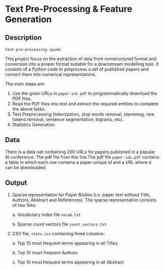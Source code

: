 # Text Pre-Processing & Feature Generation 

## Description
`text-pre-processing.ipynb`:

This project focus on the extraction of data from nonstructured format and conversion into a proper format suitable for a downstream modelling task. It consists of a Python code to preprocess a set of published papers and convert them into numerical representations.

The main steps are:

1. Use the given URLs in `paper-ids.pdf` to programmatically download the PDF files.
2. Read the PDF files into text and extract the required entities to complete the above tasks.
3. Text Preprocessing (tokenization, stop words removal, stemming, rare tokens removal, sentence segmentation, bigrams, etc).
4. Statistics Generation.

## Data
There is a data-set containing 200 URLs for papers published in a popular AI
conference. The  pdf file from this link.The pdf file `paper-ids.pdf` contains a table in which each row contains a paper unique id and a URL where it can be downloaded.

## Output
1. Sparse representation for Paper Bodies (i.e. paper text without Title, Authors,
Abstract and References). The sparse representation consists of two files:

   a. Vocabulary index file `vocab.txt`

   b. Sparse count vectors file `count_vectors.txt`
2. CSV file, `stats.csv` containing three columns:

   a. Top 10 most frequent terms appearing in all Titles

   b. Top 10 most frequent Authors

   c. Top 10 most frequent terms appearing in all Abstract